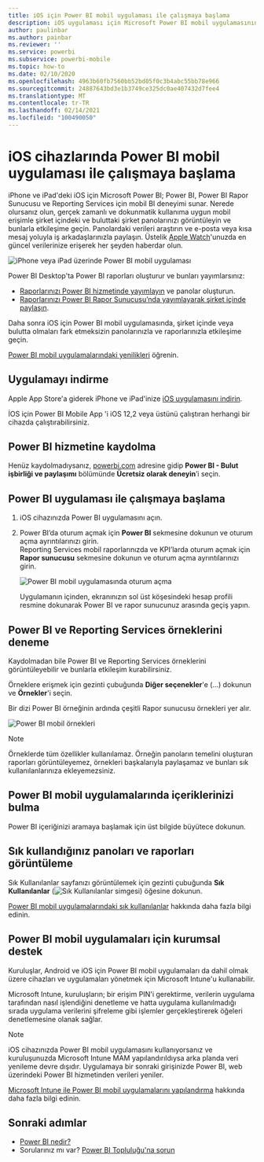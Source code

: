 ```yaml
---
title: iOS için Power BI mobil uygulaması ile çalışmaya başlama
description: iOS uygulaması için Microsoft Power BI mobil uygulamasının, şirket içindeki ve buluttaki iş bilgilerine mobil erişim sağlayarak Power BI'ı nasıl cebinize sığdırdığını öğrenin.
author: paulinbar
ms.author: painbar
ms.reviewer: ''
ms.service: powerbi
ms.subservice: powerbi-mobile
ms.topic: how-to
ms.date: 02/10/2020
ms.openlocfilehash: 4963b60fb7560bb52bd05f0c3b4abc55bb78e966
ms.sourcegitcommit: 24887643bd3e1b3749ce325dc0ae407432d7fee4
ms.translationtype: MT
ms.contentlocale: tr-TR
ms.lasthandoff: 02/14/2021
ms.locfileid: "100490050"
---
```

# <a name="get-started-with-the-power-bi-mobile-app-on-ios-devices"></a>iOS cihazlarında Power BI mobil uygulaması ile çalışmaya başlama
iPhone ve iPad'deki iOS için Microsoft Power BI; Power BI, Power BI Rapor Sunucusu ve Reporting Services için mobil BI deneyimi sunar. Nerede olursanız olun, gerçek zamanlı ve dokunmatik kullanıma uygun mobil erişimle şirket içindeki ve buluttaki şirket panolarınızı görüntüleyin ve bunlarla etkileşime geçin. Panolardaki verileri araştırın ve e-posta veya kısa mesaj yoluyla iş arkadaşlarınızla paylaşın. Üstelik [Apple Watch](mobile-apple-watch.md)'unuzda en güncel verilerinize erişerek her şeyden haberdar olun.  

![iPhone veya iPad üzerinde Power BI mobil uygulaması](./media/mobile-iphone-app-get-started/pbi_ipad_iphonedevices.png)

Power BI Desktop'ta Power BI raporları oluşturur ve bunları yayımlarsınız:

* [Raporlarınızı Power BI hizmetinde yayımlayın](../../fundamentals/service-get-started.md) ve panolar oluşturun.
* [Raporlarınızı Power BI Rapor Sunucusu’nda yayımlayarak şirket içinde paylaşın](../../report-server/quickstart-create-powerbi-report.md).

Daha sonra iOS için Power BI mobil uygulamasında, şirket içinde veya bulutta olmaları fark etmeksizin panolarınızla ve raporlarınızla etkileşime geçin.

[Power BI mobil uygulamalarındaki yenilikleri](mobile-whats-new-in-the-mobile-apps.md) öğrenin.

## <a name="download-the-app"></a>Uygulamayı indirme
Apple App Store'a giderek iPhone ve iPad'inize [iOS uygulamasını indirin](https://go.microsoft.com/fwlink/?LinkId=522062 "iOS uygulamasını indir").

İOS için Power BI Mobile App 'i iOS 12,2 veya üstünü çalıştıran herhangi bir cihazda çalıştırabilirsiniz. 

## <a name="sign-up-for-the-power-bi-service"></a>Power BI hizmetine kaydolma
Henüz kaydolmadıysanız, [powerbi.com](https://powerbi.microsoft.com/get-started/) adresine gidip **Power BI - Bulut işbirliği ve paylaşımı** bölümünde **Ücretsiz olarak deneyin**’i seçin.


## <a name="get-started-with-the-power-bi-app"></a>Power BI uygulaması ile çalışmaya başlama
1. iOS cihazınızda Power BI uygulamasını açın.
2. Power BI’da oturum açmak için **Power BI** sekmesine dokunun ve oturum açma ayrıntılarınızı girin.  
   Reporting Services mobil raporlarınızda ve KPI’larda oturum açmak için **Rapor sunucusu** sekmesine dokunun ve oturum açma ayrıntılarınızı girin.
   
   ![Power BI mobil uygulamasında oturum açma](./media/mobile-iphone-app-get-started/power-bi-connect-to-login.png)
   
   Uygulamanın içinden, ekranınızın sol üst köşesindeki hesap profili resmine dokunarak Power BI ve rapor sunucunuz arasında geçiş yapın. 

## <a name="try-the-power-bi-and-reporting-services-samples"></a>Power BI ve Reporting Services örneklerini deneme
Kaydolmadan bile Power BI ve Reporting Services örneklerini görüntüleyebilir ve bunlarla etkileşim kurabilirsiniz.

Örneklere erişmek için gezinti çubuğunda **Diğer seçenekler**'e (...) dokunun ve **Örnekler**'i seçin.

Bir dizi Power BI örneğinin ardında çeşitli Rapor sunucusu örnekleri yer alır.

   ![Power BI mobil örnekleri](./media/mobile-iphone-app-get-started/power-bi-iphone-powerbi-samples.png)
   
   > [!NOTE]
   > Örneklerde tüm özellikler kullanılamaz. Örneğin panoların temelini oluşturan raporları görüntüleyemez, örnekleri başkalarıyla paylaşamaz ve bunları sık kullanılanlarınıza ekleyemezsiniz. 
   > 
   >

## <a name="find-your-content-in-the-power-bi-mobile-apps"></a>Power BI mobil uygulamalarında içeriklerinizi bulma

Power BI içeriğinizi aramaya başlamak için üst bilgide büyütece dokunun.

## <a name="view-your-favorite-dashboards-and-reports"></a>Sık kullandığınız panoları ve raporları görüntüleme
Sık Kullanılanlar sayfanızı görüntülemek için gezinti çubuğunda **Sık Kullanılanlar** (![Sık Kullanılanlar simgesi](./media/mobile-iphone-app-get-started/power-bi-mobile-apps-home-favorites-icon.png)) öğesine dokunun. 

[Power BI mobil uygulamalarındaki sık kullanılanlar](mobile-apps-favorites.md) hakkında daha fazla bilgi edinin.

## <a name="enterprise-support-for-the-power-bi-mobile-apps"></a>Power BI mobil uygulamaları için kurumsal destek
Kuruluşlar, Android ve iOS için Power BI mobil uygulamaları da dahil olmak üzere cihazları ve uygulamaları yönetmek için Microsoft Intune'u kullanabilir.

Microsoft Intune, kuruluşların; bir erişim PIN'i gerektirme, verilerin uygulama tarafından nasıl işlendiğini denetleme ve hatta uygulama kullanılmadığı sırada uygulama verilerini şifreleme gibi işlemler gerçekleştirerek öğeleri denetlemesine olanak sağlar.

> [!NOTE]
> iOS cihazınızda Power BI mobil uygulamasını kullanıyorsanız ve kuruluşunuzda Microsoft Intune MAM yapılandırıldıysa arka planda veri yenileme devre dışıdır. Uygulamaya bir sonraki girişinizde Power BI, web üzerindeki Power BI hizmetinden verileri yeniler.
> 

[Microsoft Intune ile Power BI mobil uygulamalarını yapılandırma](../../admin/service-admin-mobile-intune.md) hakkında daha fazla bilgi edinin. 

## <a name="next-steps"></a>Sonraki adımlar

* [Power BI nedir?](../../fundamentals/power-bi-overview.md)
* Sorularınız mı var? [Power BI Topluluğu'na sorun](https://community.powerbi.com/)
